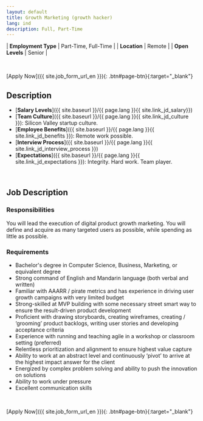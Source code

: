 ```yaml
---
layout: default
title: Growth Marketing (growth hacker)
lang: ind
description: Full, Part-Time
---
```




| **Employment Type** | Part-Time, Full-Time |
| **Location** | Remote |
| **Open Levels** | Senior |

<br>

[Apply Now]({{ site.job_form_url_en }}){: .btn#page-btn}{:target="_blank"}

## Description
- [**Salary Levels**]({{ site.baseurl }}/{{ page.lang }}{{ site.link_jd_salary}})
- [**Team Culture**]({{ site.baseurl }}/{{ page.lang }}{{ site.link_jd_culture }}): Silicon Valley startup culture.
- [**Employee Benefits**]({{ site.baseurl }}/{{ page.lang }}{{ site.link_jd_benefits }}): Remote work possible.
- [**Interview Process**]({{ site.baseurl }}/{{ page.lang }}{{ site.link_jd_interview_process }})
- [**Expectations**]({{ site.baseurl }}/{{ page.lang }}{{ site.link_jd_expectations }}): Integrity. Hard work. Team player.

<br>

## Job Description


### Responsibilities

You will lead the execution of digital product growth marketing. You will define and acquire as many targeted users as possible, while spending as little as possible.

### Requirements
- Bachelor's degree in Computer Science, Business, Marketing, or equivalent degree
- Strong command of English and Mandarin language (both verbal and written)
- Familiar with AAARR / pirate metrics and has experience in driving user growth campaigns with very limited budget
- Strong-skilled at MVP building with some necessary street smart way to ensure the result-driven product development
- Proficient with drawing storyboards, creating wireframes, creating / ‘grooming’ product backlogs, writing user stories and developing acceptance criteria
- Experience with running and teaching agile in a workshop or classroom setting (preferred)
- Relentless prioritization and alignment to ensure highest value capture
- Ability to work at an abstract level and continuously ‘pivot’ to arrive at the highest impact answer for the client
- Energized by complex problem solving and ability to push the innovation on solutions
- Ability to work under pressure
- Excellent communication skills

<br>

[Apply Now]({{ site.job_form_url_en }}){: .btn#page-btn}{:target="_blank"}

<br>